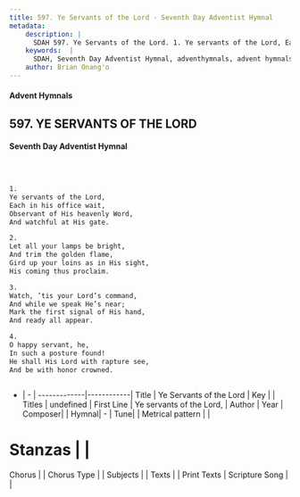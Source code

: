 ```yaml
---
title: 597. Ye Servants of the Lord - Seventh Day Adventist Hymnal
metadata:
    description: |
      SDAH 597. Ye Servants of the Lord. 1. Ye servants of the Lord, Each in his office wait, Observant of His heavenly Word, And watchful at His gate.
    keywords:  |
      SDAH, Seventh Day Adventist Hymnal, adventhymnals, advent hymnals, Ye Servants of the Lord, Ye servants of the Lord, 
    author: Brian Onang'o
---
```


#### Advent Hymnals
## 597. YE SERVANTS OF THE LORD
#### Seventh Day Adventist Hymnal

```txt



1.
Ye servants of the Lord,
Each in his office wait,
Observant of His heavenly Word,
And watchful at His gate.

2.
Let all your lamps be bright,
And trim the golden flame,
Gird up your loins as in His sight,
His coming thus proclaim.

3.
Watch, ’tis your Lord’s command,
And while we speak He’s near;
Mark the first signal of His hand,
And ready all appear.

4.
O happy servant, he,
In such a posture found!
He shall His Lord with rapture see,
And be with honor crowned.



```

- |   -  |
-------------|------------|
Title | Ye Servants of the Lord |
Key |  |
Titles | undefined |
First Line | Ye servants of the Lord, |
Author | 
Year | 
Composer|  |
Hymnal|  - |
Tune|  |
Metrical pattern | |
# Stanzas |  |
Chorus |  |
Chorus Type |  |
Subjects |  |
Texts |  |
Print Texts | 
Scripture Song |  |
  
